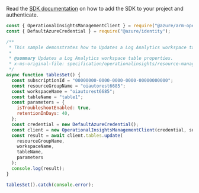Read the [SDK documentation](https://github.com/Azure/azure-sdk-for-js/blob/%40azure%2Farm-operationalinsights_8.0.1/sdk/operationalinsights/arm-operationalinsights/README.md) on how to add the SDK to your project and authenticate.

```javascript
const { OperationalInsightsManagementClient } = require("@azure/arm-operationalinsights");
const { DefaultAzureCredential } = require("@azure/identity");

/**
 * This sample demonstrates how to Updates a Log Analytics workspace table properties.
 *
 * @summary Updates a Log Analytics workspace table properties.
 * x-ms-original-file: specification/operationalinsights/resource-manager/Microsoft.OperationalInsights/stable/2021-06-01/examples/TablesUpdate.json
 */
async function tablesSet() {
  const subscriptionId = "00000000-0000-0000-0000-00000000000";
  const resourceGroupName = "oiautorest6685";
  const workspaceName = "oiautorest6685";
  const tableName = "table1";
  const parameters = {
    isTroubleshootEnabled: true,
    retentionInDays: 40,
  };
  const credential = new DefaultAzureCredential();
  const client = new OperationalInsightsManagementClient(credential, subscriptionId);
  const result = await client.tables.update(
    resourceGroupName,
    workspaceName,
    tableName,
    parameters
  );
  console.log(result);
}

tablesSet().catch(console.error);
```
